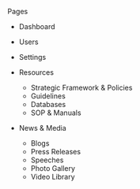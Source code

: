 Pages

-   Dashboard
-   Users
-   Settings

-   Resources

    -   Strategic Framework & Policies
    -   Guidelines
    -   Databases
    -   SOP & Manuals

-   News & Media
    -   Blogs
    -   Press Releases
    -   Speeches
    -   Photo Gallery
    -   Video Library
